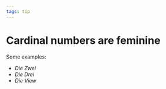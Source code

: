 ```yaml
---
tags: tip
---
```


# Cardinal numbers are feminine
Some examples:

* *Die Zwei*
* *Die Drei*
* *Die View*
